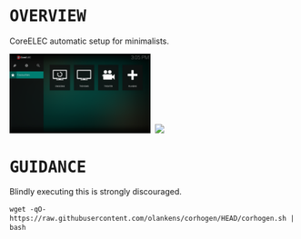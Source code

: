 # <samp>OVERVIEW</samp>

CoreELEC automatic setup for minimalists.

<img src="assets/img1.png" width="49.25%"/><img src="assets/img0.png" width="1.5%"/><img src="assets/img2.png" width="49.25%"/>

# <samp>GUIDANCE</samp>

Blindly executing this is strongly discouraged.

```shell
wget -qO- https://raw.githubusercontent.com/olankens/corhogen/HEAD/corhogen.sh | bash
```
